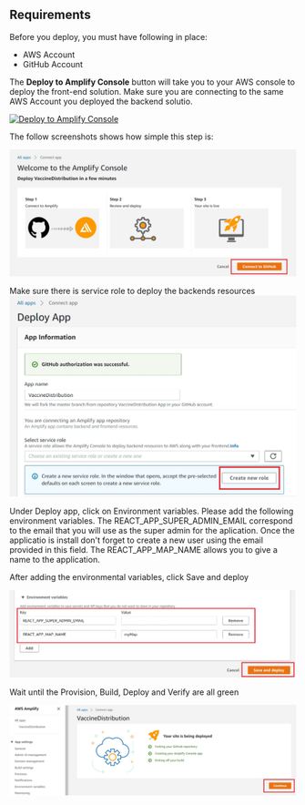 ## Requirements
Before you deploy, you must have following in place:
- AWS Account
- GitHub Account


The **Deploy to Amplify Console** button will take you to your AWS console to deploy the front-end solution. Make sure you are connecting to the same AWS Account you deployed the backend solutio.

<a href="https://console.aws.amazon.com/amplify/home#/deploy?repo=https://github.com/UBC-CIC/VaccineDistribution">
    <img src="https://oneclick.amplifyapp.com/button.svg" alt="Deploy to Amplify Console">
</a>


The follow screenshots shows how simple this step is:

![alt text](../images/Step1.jpg)


Make sure there is service role to deploy the backends resources
![alt text](../images/Step2.jpg)

Under Deploy app, click on Environment variables. Please add the following environment variables. The REACT_APP_SUPER_ADMIN_EMAIL correspond to the email that you will use as the super admin for the aplication. Once the applicatio is install don't forget to create a new user using the email provided in this field. The REACT_APP_MAP_NAME allows you to give a name to the application. 


After adding the environmental variables, click Save and deploy

![alt text](../images/Step3.png)

Wait until the Provision, Build, Deploy and Verify are all green

![alt text](../images/Step4.jpg)
